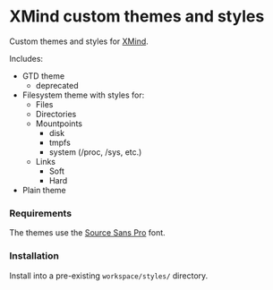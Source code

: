 # XMind custom themes and styles

Custom themes and styles for [XMind](https://github.com/xmindltd/xmind).

Includes:

- GTD theme
	- deprecated
- Filesystem theme with styles for:
	- Files
	- Directories
	- Mountpoints
		- disk
		- tmpfs
		- system (/proc, /sys, etc.)
	- Links
		- Soft
		- Hard
- Plain theme

### Requirements

The themes use the [Source Sans Pro](https://github.com/adobe-fonts/source-sans-pro) font.

### Installation

Install into a pre-existing `workspace/styles/` directory.
